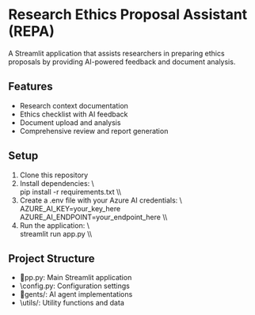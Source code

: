 ﻿# Research Ethics Proposal Assistant (REPA)

A Streamlit application that assists researchers in preparing ethics proposals by providing AI-powered feedback and document analysis.

## Features

- Research context documentation
- Ethics checklist with AI feedback
- Document upload and analysis
- Comprehensive review and report generation

## Setup

1. Clone this repository
2. Install dependencies:
   \\\
   pip install -r requirements.txt
   \\\
3. Create a .env file with your Azure AI credentials:
   \\\
   AZURE_AI_KEY=your_key_here
   AZURE_AI_ENDPOINT=your_endpoint_here
   \\\
4. Run the application:
   \\\
   streamlit run app.py
   \\\

## Project Structure

- \pp.py\: Main Streamlit application
- \config.py\: Configuration settings
- \gents/\: AI agent implementations
- \utils/\: Utility functions and data
